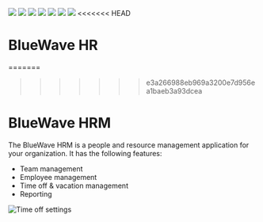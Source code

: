 ![](https://img.shields.io/github/license/bluewave-labs/bluewave-hrm)
![](https://img.shields.io/github/repo-size/bluewave-labs/bluewave-hrm)
![](https://img.shields.io/github/commit-activity/w/bluewave-labs/bluewave-hrm)
![](https://img.shields.io/github/last-commit/bluewave-labs/bluewave-hrm)
![](https://img.shields.io/github/languages/top/bluewave-labs/bluewave-hrm)
![](https://img.shields.io/github/issues-pr/bluewave-labs/bluewave-hrm)
![](https://img.shields.io/github/issues/bluewave-labs/bluewave-hrm)
<<<<<<< HEAD


# BlueWave HR
=======
>>>>>>> e3a266988eb969a3200e7d956ea1baeb3a93dcea


# BlueWave HRM

The BlueWave HRM is a people and resource management application for your organization. It has the following features: 

- Team management
- Employee management
- Time off & vacation management
- Reporting

![Time off settings](https://github.com/bluewave-labs/hrm/blob/main/Time%20off.png?raw=true)
